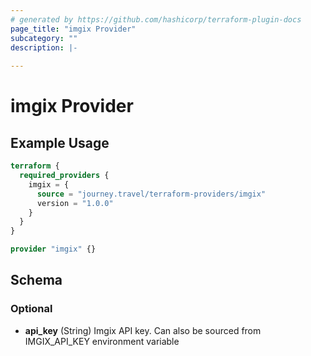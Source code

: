 ```yaml
---
# generated by https://github.com/hashicorp/terraform-plugin-docs
page_title: "imgix Provider"
subcategory: ""
description: |-
  
---
```


# imgix Provider



## Example Usage

```terraform
terraform {
  required_providers {
    imgix = {
      source = "journey.travel/terraform-providers/imgix"
      version = "1.0.0"
    }
  }
}

provider "imgix" {}
```

<!-- schema generated by tfplugindocs -->
## Schema

### Optional

- **api_key** (String) Imgix API key. Can also be sourced from IMGIX_API_KEY environment variable
